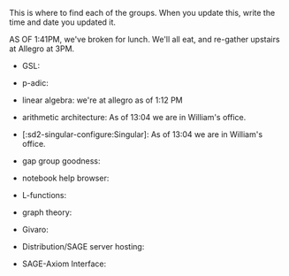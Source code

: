 This is where to find each of the groups. When you update this, write the time and date you updated it.

AS OF 1:41PM, we've broken for lunch. We'll all eat, and re-gather upstairs at Allegro at 3PM.

 * GSL:

 * p-adic:

 * linear algebra: we're at allegro as of 1:12 PM

 * arithmetic architecture: As of 13:04 we are in William's office.

 * [:sd2-singular-configure:Singular]: As of 13:04 we are in William's office.

 * gap group goodness:

 * notebook help browser:

 * L-functions:

 * graph theory:

 * Givaro:

 * Distribution/SAGE server hosting:

 * SAGE-Axiom Interface:
